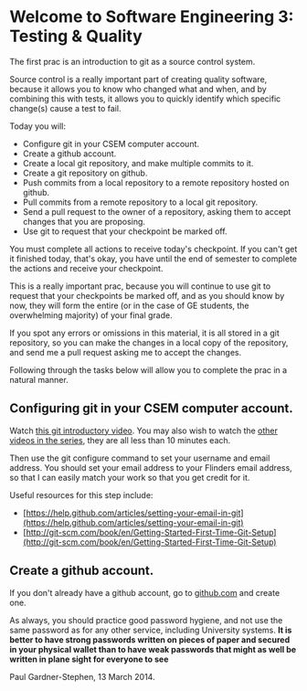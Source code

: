 Welcome to Software Engineering 3: Testing & Quality
====================================================

The first prac is an introduction to git as a source control system.

Source control is a really important part of creating quality software, because it allows you to know who changed what and when, and by combining this with tests, it allows you to quickly identify which specific change(s) cause a test to fail.

Today you will:
  * Configure git in your CSEM computer account.
  * Create a github account.
  * Create a local git repository, and make multiple commits to it.
  * Create a git repository on github.
  * Push commits from a local repository to a remote repository hosted on github.
  * Pull commits from a remote repository to a local git repository.
  * Send a pull request to the owner of a repository, asking them to accept changes that you are proposing.
  * Use git to request that your checkpoint be marked off.

You must complete all actions to receive today's checkpoint.  If you can't get it finished today, that's okay, you have until the end of semester to complete the actions and receive your checkpoint.

This is a really important prac, because you will continue to use git to request that your checkpoints be marked off, and as you should know by now, they will form the entire (or in the case of GE students, the overwhelming majority) of your final grade.

If you spot any errors or omissions in this material, it is all stored in a git repository, so you can make the changes in a local copy of the repository, and send me a pull request asking me to accept the changes.

Following through the tasks below will allow you to complete the prac in a natural manner.

Configuring git in your CSEM computer account.
----------------------------------------------

Watch [this git introductory video](http://git-scm.com/video/get-going).  You may also wish to watch the [other videos in the series](http://git-scm.com/videos), they are all less than 10 minutes each.

Then use the git configure command to set your username and email address.  You should set your email address to your Flinders email address, so that I can easily match your work so that you get credit for it.

Useful resources for this step include:
  * [https://help.github.com/articles/setting-your-email-in-git](https://help.github.com/articles/setting-your-email-in-git)
  * [http://git-scm.com/book/en/Getting-Started-First-Time-Git-Setup](http://git-scm.com/book/en/Getting-Started-First-Time-Git-Setup)

Create a github account.
------------------------

If you don't already have a github account, go to [github.com](http://github.com) and create one.

As always, you should practice good password hygiene, and not use the same password as for any other service, including University systems.  **It is better to have strong passwords written on pieces of paper and secured in your physical wallet than to have weak passwords that might as well be written in plane sight for everyone to see**



Paul Gardner-Stephen, 13 March 2014.
